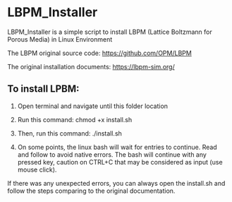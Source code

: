 # LBPM_Installer

LBPM_Installer is a simple script to install LBPM (Lattice Boltzmann for Porous Media) in Linux Environment

The LBPM original source code: https://github.com/OPM/LBPM

The original installation documents: https://lbpm-sim.org/



## To install LPBM:
   
1) Open terminal and navigate until this folder location
   
3) Run this command: chmod +x install.sh
   
4) Then, run this command: ./install.sh
   
5) On some points, the linux bash will wait for entries to continue. Read and follow to avoid native errors. The bash will continue with any pressed key, caution on CTRL+C that may be considered as input (use mouse click).


If there was any unexpected errors, you can always open the install.sh and follow the steps comparing to the original documentation. 
